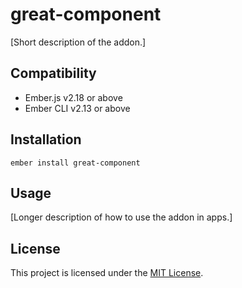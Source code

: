 great-component
==============================================================================

[Short description of the addon.]


Compatibility
------------------------------------------------------------------------------

* Ember.js v2.18 or above
* Ember CLI v2.13 or above


Installation
------------------------------------------------------------------------------

```
ember install great-component
```


Usage
------------------------------------------------------------------------------

[Longer description of how to use the addon in apps.]


License
------------------------------------------------------------------------------

This project is licensed under the [MIT License](LICENSE.md).
